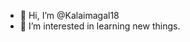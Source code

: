 - 👋 Hi, I’m @Kalaimagal18
- 👀 I’m interested in learning new things.

<!---
Kalaimagal18/Kalaimagal18 is a ✨ special ✨ repository because its `README.md` (this file) appears on your GitHub profile.
You can click the Preview link to take a look at your changes.
--->
